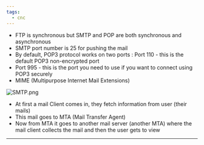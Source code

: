 ```yaml
---
tags:
  - cnc
---
```

- FTP is synchronous but SMTP and POP are both synchronous and asynchronous
- SMTP port number is 25 for pushing the mail
- By default, POP3 protocol works on two ports : Port 110 - this is the default  POP3 non-encrypted port
- Port 995 - this is the port you need to use if you want to connect using POP3 securely
- MIME (Multipurpose Internet Mail Extensions)

![SMTP.png](SMTP.png)

- At first a mail Client comes in, they fetch information from user (their mails)
- This mail goes to MTA (Mail Transfer Agent)
- Now from MTA it goes to another mail server (another MTA) where the mail client collects the mail and then the user gets to view

---
